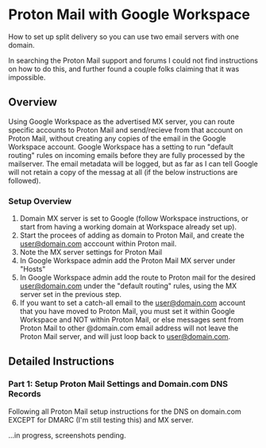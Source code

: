 # Proton Mail with Google Workspace
How to set up split delivery so you can use two email servers with one domain. 

In searching the Proton Mail support and forums I could not find instructions on how to do this, and further found a couple folks claiming that it was impossible.

## Overview

Using Google Workspace as the advertised MX server, you can route specific accounts to Proton Mail and send/recieve from that account on Proton Mail, without creating any copies of the email in the Google Workspace account.
Google Workspace has a setting to run "default routing" rules on incoming emails before they are fully processed by the mailserver. The email metadata will be logged, but as far as I can tell Google will not retain a copy of the messag at all (if the below instructions are followed).

### Setup Overview
1) Domain MX server is set to Google (follow Workspace instructions, or start from having a working domain at Workspace already set up).
2) Start the procees of adding as domain to Proton Mail, and create the user@domain.com acccount within Proton mail.
3) Note the MX server settings for Proton Mail
4) In Google Workspace admin add the Proton Mail MX server under "Hosts"
5) In Google Workspace admin add the route to Proton mail for the desired user@domain.com under the "default routing" rules, using the MX server set in the previous step.
6) If you want to set a catch-all email to the user@domain.com account that you have moved to Proton Mail, you must set it within Google Workspace and NOT within Proton Mail, or else messages sent from Proton Mail to other @domain.com email address will not leave the Proton Mail server, and will just loop back to user@domain.com.


## Detailed Instructions

### Part 1: Setup Proton Mail Settings and Domain.com DNS Records

Following all Proton Mail setup instructions for the DNS on domain.com EXCEPT for DMARC (I'm still testing this) and MX server.

...in progress, screenshots pending. 
